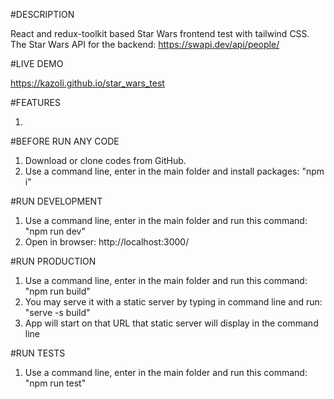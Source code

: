 #DESCRIPTION

React and redux-toolkit based Star Wars frontend test with tailwind CSS. The Star Wars API for the backend: https://swapi.dev/api/people/

#LIVE DEMO

https://kazoli.github.io/star_wars_test

#FEATURES

1.

#BEFORE RUN ANY CODE

1. Download or clone codes from GitHub.
2. Use a command line, enter in the main folder and install packages: "npm i"

#RUN DEVELOPMENT

1. Use a command line, enter in the main folder and run this command: "npm run dev"
2. Open in browser: http://localhost:3000/

#RUN PRODUCTION

1. Use a command line, enter in the main folder and run this command: "npm run build"
2. You may serve it with a static server by typing in command line and run: "serve -s build"
3. App will start on that URL that static server will display in the command line

#RUN TESTS

1. Use a command line, enter in the main folder and run this command: "npm run test"
